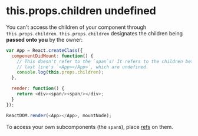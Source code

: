 # this.props.children undefined

You can't access the children of your component through `this.props.children`. `this.props.children` designates the children being **passed onto you** by the owner:

```js
var App = React.createClass({
  componentDidMount: function() {
    // This doesn't refer to the `span`s! It refers to the children between
    // last line's `<App></App>`, which are undefined.
    console.log(this.props.children);
  },

  render: function() {
    return <div><span/><span/></div>;
  }
});

ReactDOM.render(<App></App>, mountNode);
```

To access your own subcomponents (the `span`s), place [refs](../docs/08.1-more-about-refs.md) on them.
